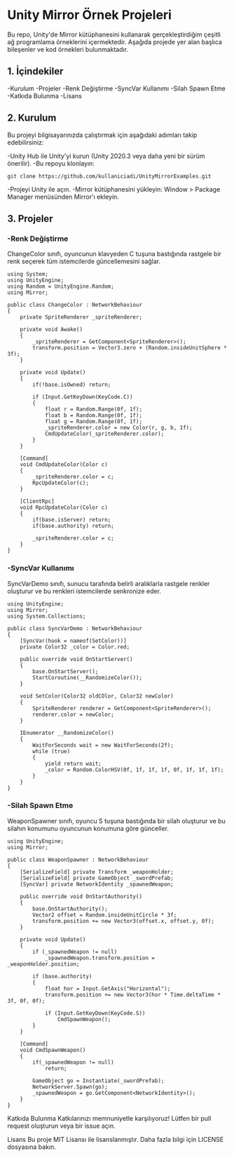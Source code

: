 # Unity Mirror Örnek Projeleri
Bu repo, Unity'de Mirror kütüphanesini kullanarak gerçekleştirdiğim çeşitli ağ programlama örneklerini içermektedir. Aşağıda projede yer alan başlıca bileşenler ve kod örnekleri bulunmaktadır.

## 1. İçindekiler
-Kurulum
-Projeler
-Renk Değiştirme
-SyncVar Kullanımı
-Silah Spawn Etme
-Katkıda Bulunma
-Lisans

## 2. Kurulum

Bu projeyi bilgisayarınızda çalıştırmak için aşağıdaki adımları takip edebilirsiniz:

-Unity Hub ile Unity'yi kurun (Unity 2020.3 veya daha yeni bir sürüm önerilir).
-Bu repoyu klonlayın:
```
git clone https://github.com/kullaniciadi/UnityMirrorExamples.git
```
-Projeyi Unity ile açın.
-Mirror kütüphanesini yükleyin: Window > Package Manager menüsünden Mirror'ı ekleyin.

## 3. Projeler

### -Renk Değiştirme
ChangeColor sınıfı, oyuncunun klavyeden C tuşuna bastığında rastgele bir renk seçerek tüm istemcilerde güncellemesini sağlar.

```
using System;
using UnityEngine;
using Random = UnityEngine.Random;
using Mirror;

public class ChangeColor : NetworkBehaviour
{
    private SpriteRenderer _spriteRenderer;

    private void Awake()
    {
        _spriteRenderer = GetComponent<SpriteRenderer>();
        transform.position = Vector3.zero + (Random.insideUnitSphere * 3f);
    }

    private void Update()
    {
        if(!base.isOwned) return;

        if (Input.GetKeyDown(KeyCode.C))
        {
            float r = Random.Range(0f, 1f);
            float b = Random.Range(0f, 1f);
            float g = Random.Range(0f, 1f);
            _spriteRenderer.color = new Color(r, g, b, 1f);
            CmdUpdateColor(_spriteRenderer.color);
        }
    }

    [Command]
    void CmdUpdateColor(Color c)
    {
        _spriteRenderer.color = c;
        RpcUpdateColor(c);
    }
    
    [ClientRpc]
    void RpcUpdateColor(Color c)
    {
        if(base.isServer) return;
        if(base.authority) return;

        _spriteRenderer.color = c;
    }
}

```

### -SyncVar Kullanımı
SyncVarDemo sınıfı, sunucu tarafında belirli aralıklarla rastgele renkler oluşturur ve bu renkleri istemcilerde senkronize eder.

```
using UnityEngine;
using Mirror;
using System.Collections;

public class SyncVarDemo : NetworkBehaviour
{
    [SyncVar(hook = nameof(SetColor))]
    private Color32 _color = Color.red;

    public override void OnStartServer()
    {
        base.OnStartServer();
        StartCoroutine(__RandomizeColor());
    }

    void SetColor(Color32 oldCOlor, Color32 newColor)
    {
        SpriteRenderer renderer = GetComponent<SpriteRenderer>();
        renderer.color = newColor;
    }

    IEnumerator __RandomizeColor()
    {
        WaitForSeconds wait = new WaitForSeconds(2f);
        while (true)
        {
            yield return wait;
            _color = Random.ColorHSV(0f, 1f, 1f, 1f, 0f, 1f, 1f, 1f);
        }
    }
}

```

### -Silah Spawn Etme
WeaponSpawner sınıfı, oyuncu S tuşuna bastığında bir silah oluşturur ve bu silahın konumunu oyuncunun konumuna göre günceller.
```
using UnityEngine;
using Mirror;

public class WeaponSpawner : NetworkBehaviour
{
    [SerializeField] private Transform _weaponHolder;
    [SerializeField] private GameObject _swordPrefab;
    [SyncVar] private NetworkIdentity _spawnedWeapon;

    public override void OnStartAuthority()
    {
        base.OnStartAuthority();
        Vector2 offset = Random.insideUnitCircle * 3f;
        transform.position += new Vector3(offset.x, offset.y, 0f);
    }

    private void Update()
    {
        if (_spawnedWeapon != null)
            _spawnedWeapon.transform.position = _weaponHolder.position;

        if (base.authority)
        {
            float hor = Input.GetAxis("Horizontal");
            transform.position += new Vector3(hor * Time.deltaTime * 3f, 0f, 0f);

            if (Input.GetKeyDown(KeyCode.S))
                CmdSpawnWeapon();
        }
    }

    [Command]
    void CmdSpawnWeapon()
    {
        if(_spawnedWeapon != null)
            return;

        GameObject go = Instantiate(_swordPrefab);
        NetworkServer.Spawn(go);
        _spawnedWeapon = go.GetComponent<NetworkIdentity>();
    }
}

```

Katkıda Bulunma
Katkılarınızı memnuniyetle karşılıyoruz! Lütfen bir pull request oluşturun veya bir issue açın.

Lisans
Bu proje MIT Lisansı ile lisanslanmıştır. Daha fazla bilgi için LICENSE dosyasına bakın.
